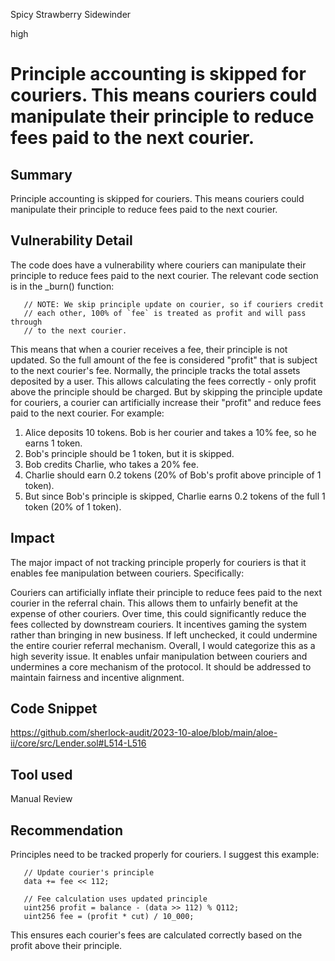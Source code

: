 Spicy Strawberry Sidewinder

high

# Principle accounting is skipped for couriers. This means couriers could manipulate their principle to reduce fees paid to the next courier.
## Summary
Principle accounting is skipped for couriers. This means couriers could manipulate their principle to reduce fees paid to the next courier. 
## Vulnerability Detail
The code does have a vulnerability where couriers can manipulate their principle to reduce fees paid to the next courier.
The relevant code section is in the _burn() function:

       // NOTE: We skip principle update on courier, so if couriers credit 
       // each other, 100% of `fee` is treated as profit and will pass through
       // to the next courier.

This means that when a courier receives a fee, their principle is not updated. So the full amount of the fee is considered "profit" that is subject to the next courier's fee.
Normally, the principle tracks the total assets deposited by a user. This allows calculating the fees correctly - only profit above the principle should be charged.
But by skipping the principle update for couriers, a courier can artificially increase their "profit" and reduce fees paid to the next courier.
For example:
1. Alice deposits 10 tokens. Bob is her courier and takes a 10% fee, so he earns 1 token.
2. Bob's principle should be 1 token, but it is skipped.
3. Bob credits Charlie, who takes a 20% fee.
4. Charlie should earn 0.2 tokens (20% of Bob's profit above principle of 1 token).
5. But since Bob's principle is skipped, Charlie earns 0.2 tokens of the full 1 token (20% of 1 token).

## Impact
The major impact of not tracking principle properly for couriers is that it enables fee manipulation between couriers. Specifically:

Couriers can artificially inflate their principle to reduce fees paid to the next courier in the referral chain. This allows them to unfairly benefit at the expense of other couriers.
Over time, this could significantly reduce the fees collected by downstream couriers. It incentives gaming the system rather than bringing in new business.
If left unchecked, it could undermine the entire courier referral mechanism.
Overall, I would categorize this as a high severity issue. It enables unfair manipulation between couriers and undermines a core mechanism of the protocol. It should be addressed to maintain fairness and incentive alignment.
## Code Snippet
https://github.com/sherlock-audit/2023-10-aloe/blob/main/aloe-ii/core/src/Lender.sol#L514-L516
## Tool used

Manual Review

## Recommendation
Principles need to be tracked properly for couriers. I suggest this example:

       // Update courier's principle  
       data += fee << 112;

       // Fee calculation uses updated principle
       uint256 profit = balance - (data >> 112) % Q112; 
       uint256 fee = (profit * cut) / 10_000;

This ensures each courier's fees are calculated correctly based on the profit above their principle.

